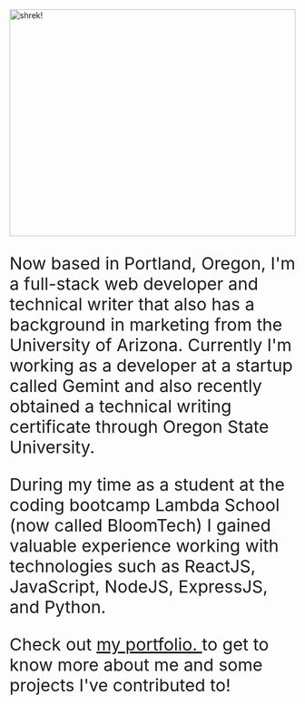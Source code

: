 <!-- ![Hello Minion](https://media.giphy.com/media/fTI9mBoWLef8k/giphy.gif) -->
<img src="https://media1.giphy.com/media/1z6Lq3pEhH5yU/giphy.gif?cid=ecf05e47uhj0vwxloj0vg28fch9ltv2evyqcqlbbtwqnkwq0&rid=giphy.gif&ct=g" width="100%" height="400" alt='shrek!'/>

<p style="font-size:30px">Now based in Portland, Oregon, I'm a full-stack web developer and technical writer that also has a background in marketing from the University of Arizona. Currently I'm working as a developer at a startup called Gemint and also recently obtained a technical writing certificate through Oregon State University.</p>

<p style="font-size:30px">During my time as a student at the coding bootcamp Lambda School (now called BloomTech) I gained valuable experience working with technologies such as ReactJS, JavaScript, NodeJS, ExpressJS, and Python.</p>

<p style="font-size:30px">
Check out <a href='https://reesekunz.com/' alt='my portfolio link'>my portfolio. </a>to get to know more about me and some projects I've contributed to!</p>

<!--
**reesekunz/reesekunz** is a ✨ _special_ ✨ repository because its `README.md` (this file) appears on your GitHub profile.

Here are some ideas to get you started:

- 🔭 I’m currently working on ...
- 🌱 I’m currently learning ...
- 👯 I’m looking to collaborate on ...
- 🤔 I’m looking for help with ...
- 💬 Ask me about ...
- 📫 How to reach me: ...
- 😄 Pronouns: ...
- ⚡ Fun fact: ...
-->
